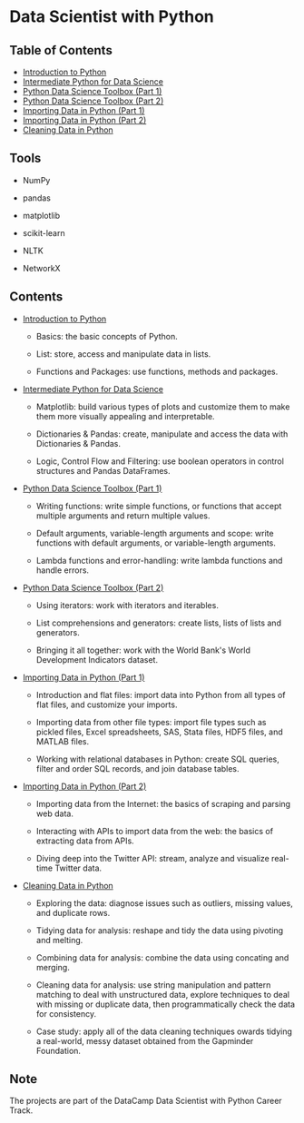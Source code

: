 # Data Scientist with Python

## Table of Contents
- [Introduction to Python](#1)
- [Intermediate Python for Data Science](#2)
- [Python Data Science Toolbox (Part 1)](#3)
- [Python Data Science Toolbox (Part 2)](#4)
- [Importing Data in Python (Part 1)](#5)
- [Importing Data in Python (Part 2)](#6)
- [Cleaning Data in Python](#7)

## Tools

- NumPy

- pandas

- matplotlib

- scikit-learn

- NLTK

- NetworkX

## Contents

<a id='1'></a>
- [Introduction to Python](https://github.com/iDataist/Introduction-to-Python)

  - Basics: the basic concepts of Python. 

  - List: store, access and manipulate data in lists.

  - Functions and Packages: use functions, methods and packages. 

<a id='2'></a>
- [Intermediate Python for Data Science](https://github.com/iDataist/Intermediate-Python-for-Data-Science)

  - Matplotlib: build various types of plots and customize them to make them more visually appealing and interpretable.

  - Dictionaries & Pandas: create, manipulate and access the data with Dictionaries & Pandas.

  - Logic, Control Flow and Filtering: use boolean operators in control structures and Pandas DataFrames. 

<a id='3'></a>
- [Python Data Science Toolbox (Part 1)](https://github.com/iDataist/Python-Data-Science-Toolbox-Part-1)

  - Writing functions: write simple functions, or functions that accept multiple arguments and return multiple values. 

  - Default arguments, variable-length arguments and scope: write functions with default arguments, or variable-length arguments. 

  - Lambda functions and error-handling: write lambda functions and handle errors. 

<a id='4'></a>
- [Python Data Science Toolbox (Part 2)](https://github.com/iDataist/Python-Data-Science-Toolbox-Part-2)

  - Using iterators: work with iterators and iterables.

  - List comprehensions and generators: create lists, lists of lists and generators. 

  - Bringing it all together: work with the World Bank's World Development Indicators dataset. 

<a id='5'></a>
- [Importing Data in Python (Part 1)](https://github.com/iDataist/Importing-Data-in-Python-Part-1)

  - Introduction and flat files: import data into Python from all types of flat files, and customize your imports.

  - Importing data from other file types: import file types such as pickled files, Excel spreadsheets, SAS, Stata files, HDF5 files, and MATLAB files. 

  - Working with relational databases in Python: create SQL queries, filter and order SQL records, and join database tables.
  
<a id='6'></a>
- [Importing Data in Python (Part 2)](https://github.com/iDataist/Importing-Data-in-Python-Part-2)

  - Importing data from the Internet: the basics of scraping and parsing web data.

  - Interacting with APIs to import data from the web: the basics of extracting data from APIs. 

  - Diving deep into the Twitter API: stream, analyze and visualize real-time Twitter data. 

<a id='7'></a>
- [Cleaning Data in Python](https://github.com/iDataist/Cleaning-Data-in-Python)

  - Exploring the data: diagnose issues such as outliers, missing values, and duplicate rows.

  - Tidying data for analysis: reshape and tidy the data using pivoting and melting.

  - Combining data for analysis: combine the data using concating and merging. 

  - Cleaning data for analysis: use string manipulation and pattern matching to deal with unstructured data, explore techniques to deal with missing or duplicate data, then programmatically check the data for consistency.

  - Case study: apply all of the data cleaning techniques owards tidying a real-world, messy dataset obtained from the Gapminder Foundation.

## Note

The projects are part of the DataCamp Data Scientist with Python Career Track. 

